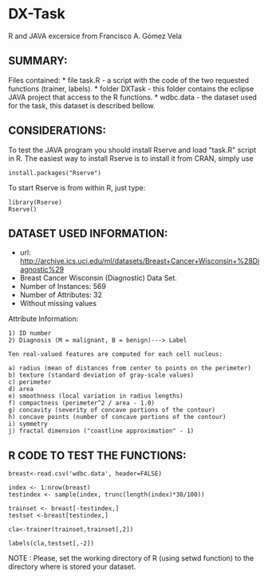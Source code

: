 DX-Task
======

R and JAVA excersice from Francisco A. Gómez Vela

SUMMARY:
-------
Files contained:
	* file task.R - a script with the code of the two requested functions (trainer, labels).
	* folder DXTask - this folder contains the eclipse JAVA project that access to the R functions.
	* wdbc.data - the dataset used for the task, this dataset is described bellow.

	
	
CONSIDERATIONS:
--------------
To test the JAVA program you should install Rserve and load "task.R" script in R. The easiest way to install Rserve is to install it from CRAN, simply use

    install.packages("Rserve")

To start Rserve is from within R, just type:

    library(Rserve)
    Rserve()



DATASET USED INFORMATION:
------------------------
* url: http://archive.ics.uci.edu/ml/datasets/Breast+Cancer+Wisconsin+%28Diagnostic%29
* Breast Cancer Wisconsin (Diagnostic) Data Set.
* Number of Instances: 569
* Number of Attributes: 32
* Without missing values

Attribute Information:

	1) ID number
	2) Diagnosis (M = malignant, B = benign)---> Label

	Ten real-valued features are computed for each cell nucleus:

	a) radius (mean of distances from center to points on the perimeter)
	b) texture (standard deviation of gray-scale values)
	c) perimeter
	d) area
	e) smoothness (local variation in radius lengths)
	f) compactness (perimeter^2 / area - 1.0)
	g) concavity (severity of concave portions of the contour)
	h) concave points (number of concave portions of the contour)
	i) symmetry
	j) fractal dimension ("coastline approximation" - 1)




R CODE TO TEST THE FUNCTIONS:
------------------------------

    breast<-read.csv('wdbc.data', header=FALSE)
    
    index <- 1:nrow(breast)
    testindex <- sample(index, trunc(length(index)*30/100))
    
    trainset <- breast[-testindex,]
    testset <-breast[testindex,]
    
    cla<-trainer(trainset,trainset[,2])
    
    labels(cla,testset[,-2])

NOTE : Please, set the working directory of R (using setwd function) to the directory where is stored your dataset.

